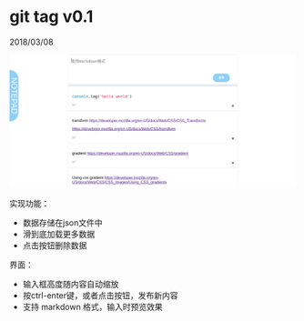 # git tag v0.1 
2018/03/08

![](./assets/mainpage_screenshot.png)


实现功能：

- 数据存储在json文件中
- 滑到底加载更多数据
- 点击按钮删除数据

界面：
- 输入框高度随内容自动缩放
- 按ctrl-enter键，或者点击按钮，发布新内容
- 支持 markdown 格式，输入时预览效果